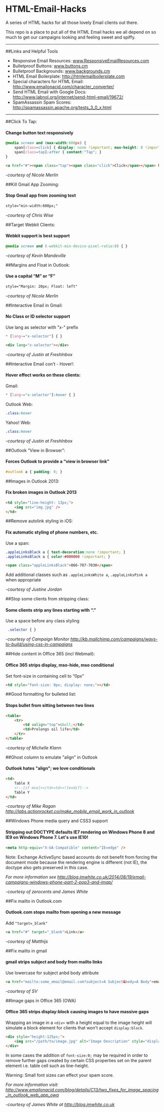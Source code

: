  HTML-Email-Hacks
================

A series of HTML hacks for all those lovely Email clients out there.

This repo is a place to put all of the HTML Email hacks we all depend on so much to get our campaigns looking and feeling sweet and spiffy. 

---

##Links and Helpful Tools

* Responsive Email Resources: www.ResponsiveEmailResources.com  
* Bulletproof Buttons: www.buttons.cm  
* Bulletproof Backgrounds: www.backgrounds.cm  
* HTML Email Boilerplate: http://htmlemailboilerplate.com  
* Special characters for HTML Email: http://www.emailonacid.com/character_converter/  
* Send HTML Email with Google Docs: http://www.labnol.org/internet/send-html-email/19672/
* SpamAssassin Spam Scores: http://spamassassin.apache.org/tests_3_0_x.html

---

##Click To Tap:
####   Change button text responsively

```css	
@media screen and (max-width:600px) {
	span[class=click] { display: none !important; max-height: 0 !important; }
	span[class=tap]:after { content:"Tap"; }
}
```
```html
<a href="#"><span class="tap"><span class="click">Click</span></span> here</a>
```

<em>-courtesy of Nicole Merlin</em>
  
##Kill Gmail App Zooming:
####	  Stop Gmail app from zooming text
	  
```html
style="min-width:600px;"
```
<em>-courtesy of Chris Wise</em>
	 
##Target Webkit Clients:
####	  Webkit support is best support
	  
```css
@media screen and (-webkit-min-device-pixel-ratio:0) { }
```

<em>-courtesy of Kevin Mandeville</em>
  
##Margins and Float in Outlook:
####	  Use a capital “M” or “F”
	  
```html
style="Margin: 20px; Float: left"
```

<em>-courtesy of Nicole Merlin</em>

##Interactive Email in Gmail:
####	No Class or ID selector support

Use lang as selector with "x-" prefix
```css
* [lang~="x-selector"] { }
```

```html
<div lang="x-selector"></div>
```

<em>-courtesy of Justin at FreshInbox</em>

##Interactive Email con’t - Hover!:
####   Hover effect works on these clients:

Gmail: 
```css
* [lang~="x-selector"]:hover { }
```

Outlook Web:
```css
.class:hover
```

Yahoo! Web: 

```css
.class:hover
```
<em>-courtesy of Justin at FreshInbox</em>

##Outlook “View in Browser”:
#### 	Forces Outlook to provide a “view in browser link”

```css
#outlook a { padding: 0; }
```

##Images in Outlook 2013:
#### 	Fix broken images in Outlook 2013

```html
<td style="line-height: 13px;">
	<img src="img.jpg" />
</td>
```

##Remove autolink styling in iOS:
#### 	Fix automatic styling of phone numbers, etc.

Use a span:
```css
.appleLinksBlack a { text-decoration:none !important; }
.appleLinksBlack a { color:#000000 !important; }
```
```html
<span class="appleLinksBlack">866-787-7030</span>
```
Add additional classes such as `.appleLinksWhite a`, `.appleLinksPink a` when appropriate

<em>-courtesy of Justine Jordan</em>

##Stop some clients from stripping class:
#### 	Some clients strip any lines starting with “.”

Use a space before any class styling
```css
 .selector { }
```

<em>-courtesy of Campaign Monitor http://kb.mailchimp.com/campaigns/ways-to-build/using-css-in-campaigns</em>

##Hide content in Office 365 (incl Webmail):
#### 	Office 365 strips display, mso-hide, mso conditional

Set font-size in containing cell to “0px”

```html
<td style="font-size: 0px; display: none;"></td>
```

##Good formatting for bulleted list:
#### 	Stops bullet from sitting between two lines

```html
<table>
	<tr>
		<td valign="top">&bull;</td>
		<td>Prolongs oil life</td>
	</tr>
</table>
```

<em>-courtesy of Michelle Klann</em>

##Ghost column to emulate "align" in Outlook
####	Outlook hates "align"; we love conditionals

```html
<td>
	Table X
	<!--[if mso]></td><td><![endif]-->
	Table Y
</td>
```

<em>-courtesy of Mike Ragan http://labs.actionrocket.co/make_mobile_email_work_in_outlook</em>

##Windows Phone media query and CSS3 support
####	Stripping out DOCTYPE defaults IE7 rendering on Windows Phone 8 and IE9 on Windows Phone 7. Let's use IE10!

```html
<meta http-equiv="X-UA-Compatible" content="IE=edge" />
```

Note: Exchange ActiveSync based accounts do not benefit from forcing the document mode because the rendering engine is different (not IE), the doctype also gets preserved in this case.

<em> For more information see http://blog.jmwhite.co.uk/2014/08/19/email-campaigns-windows-phone-part-2-pop3-and-imap/</em>

<em>-courtesy of zerocents and James White</em>

##Fix mailto in Outlook.com
####	Outlook.com stops mailto from opening a new message

Add `"target=_blank"`

```html
<a href="#" target="_blank">Link</a>
```

<em>-courtesy of Matthijs</em>

##Fix mailto in gmail
####	gmail strips subject and body from mailto links

Use lowercase for subject anbd body attribute

```html
<a href="mailto:some_email@email.com?subject=A Subject&body=A Body">email@email.com</a>
```

<em>-courtesy of SV</em>

##Image gaps in Office 365 (OWA)
####	Office 365 strips display:block causing images to have massive gaps

Wrapping an image in a `<div>` with a height equal to the image height will simulate
a block element for clients that won't accept `display:block`.

```html
<div style="height:125px;">  
    <img src="/path/to/image.jpg" alt="Image Description" style="display:block;" width="200" height="125" />  
</div>
```

In some cases the addition of `font-size:0;` may be required in order to remove further gaps created by certain CSS properties set on the parent element i.e. table cell such as line-height.

Warning: Small font sizes can effect your spam score.

<em> For more information visit: http://www.emailonacid.com/blog/details/C13/two_fixes_for_image_spacing_in_outlook_web_app_owa</em>

<em>-courtesy of James White at http://blog.jmwhite.co.uk</em>
